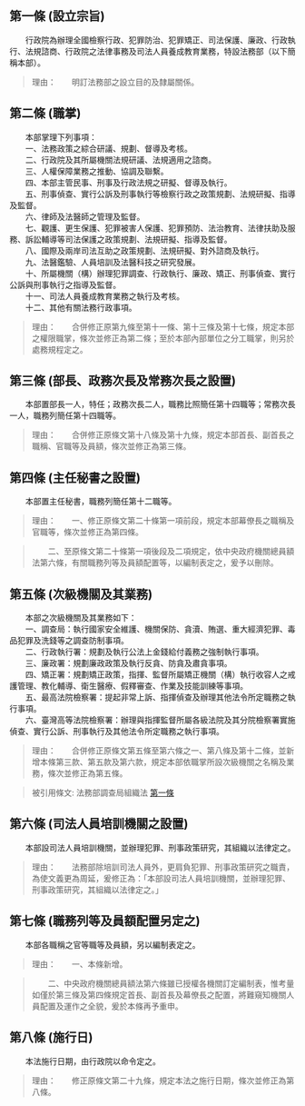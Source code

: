 第一條 (設立宗旨)
-----------------
　　行政院為辦理全國檢察行政、犯罪防治、犯罪矯正、司法保護、廉政、行政執行、法規諮商、行政院之法律事務及司法人員養成教育業務，特設法務部（以下簡稱本部）。  
> 理由：　　明訂法務部之設立目的及隸屬關係。



第二條 (職掌)
-------------
　　本部掌理下列事項：  
　　一、法務政策之綜合研議、規劃、督導及考核。  
　　二、行政院及其所屬機關法規研議、法規適用之諮商。  
　　三、人權保障業務之推動、協調及聯繫。  
　　四、本部主管民事、刑事及行政法規之研擬、督導及執行。  
　　五、刑事偵查、實行公訴及刑事執行等檢察行政之政策規劃、法規研擬、指導及監督。  
　　六、律師及法醫師之管理及監督。  
　　七、觀護、更生保護、犯罪被害人保護、犯罪預防、法治教育、法律扶助及服務、訴訟輔導等司法保護之政策規劃、法規研擬、指導及監督。  
　　八、國際及兩岸司法互助之政策規劃、法規研擬、對外諮商及執行。  
　　九、法醫鑑驗、人員培訓及法醫科技之研究發展。  
　　十、所屬機關（構）辦理犯罪調查、行政執行、廉政、矯正、刑事偵查、實行公訴與刑事執行之指導及監督。  
　　十一、司法人員養成教育業務之執行及考核。  
　　十二、其他有關法務行政事項。  
> 理由：　　合併修正原第九條至第十一條、第十三條及第十七條，規定本部之權限職掌，條次並修正為第二條；至於本部內部單位之分工職掌，則另於處務規程定之。



第三條 (部長、政務次長及常務次長之設置)
---------------------------------------
　　本部置部長一人，特任；政務次長二人，職務比照簡任第十四職等；常務次長一人，職務列簡任第十四職等。  
> 理由：　　合併修正原條文第十八條及第十九條，規定本部首長、副首長之職稱、官職等及員額，條次並修正為第三條。



第四條 (主任秘書之設置)
-----------------------
　　本部置主任秘書，職務列簡任第十二職等。  
> 理由：　　一、修正原條文第二十條第一項前段，規定本部幕僚長之職稱及官職等，條次並修正為第四條。

> 　　二、至原條文第二十條第一項後段及二項規定，依中央政府機關總員額法第六條，有關職務列等及員額配置等，以編制表定之，爰予以刪除。



第五條 (次級機關及其業務)
-------------------------
　　本部之次級機關及其業務如下：  
　　一、調查局：執行國家安全維護、機關保防、貪瀆、賄選、重大經濟犯罪、毒品犯罪及洗錢等之調查防制事項。  
　　二、行政執行署：規劃及執行公法上金錢給付義務之強制執行事項。  
　　三、廉政署：規劃廉政政策及執行反貪、防貪及肅貪事項。  
　　四、矯正署：規劃矯正政策，指揮、監督所屬矯正機關（構）執行收容人之戒護管理、教化輔導、衛生醫療、假釋審查、作業及技能訓練等事項。  
　　五、最高法院檢察署：提起非常上訴、指揮偵查及辦理其他法令所定職務之執行事項。  
　　六、臺灣高等法院檢察署：辦理與指揮監督所屬各級法院及其分院檢察署實施偵查、實行公訴、刑事執行及其他法令所定職務之執行事項。  
> 理由：　　合併修正原條文第五條至第六條之一、第八條及第十二條，並新增本條第三款、第五款及第六款，規定本部依職掌所設次級機關之名稱及業務，條次並修正為第五條。

> 被引用條文: 法務部調查局組織法 [第一條](../../人事其他/組織編制/法務部調查局組織法.md#第一條-立法依據)



第六條 (司法人員培訓機關之設置)
-------------------------------
　　本部設司法人員培訓機關，並辦理犯罪、刑事政策研究，其組織以法律定之。  
> 理由：　　法務部除培訓司法人員外，更肩負犯罪、刑事政策研究之職責，為使文義更為周延，爰修正為：「本部設司法人員培訓機關，並辦理犯罪、刑事政策研究，其組織以法律定之。」



第七條 (職務列等及員額配置另定之)
---------------------------------
　　本部各職稱之官等職等及員額，另以編制表定之。  
> 理由：　　一、本條新增。

> 　　二、中央政府機關總員額法第六條雖已授權各機關訂定編制表，惟考量如僅於第三條及第四條規定首長、副首長及幕僚長之配置，將難窺知機關人員配置及運作之全貌，爰於本條再予重申。



第八條 (施行日)
---------------
　　本法施行日期，由行政院以命令定之。  
> 理由：　　修正原條文第二十九條，規定本法之施行日期，條次並修正為第八條。
